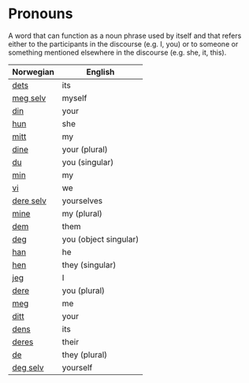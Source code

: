 # Pronouns

A word that can function as a noun phrase used by itself and that refers either to the participants in the discourse (e.g. I, you) or to someone or something mentioned elsewhere in the discourse (e.g. she, it, this).

| Norwegian | English |
| --- | --- |
| [dets](https://www.ordnett.no/search?language=no&phrase=dets) | its |
| [meg selv](https://www.ordnett.no/search?language=no&phrase=meg%20selv) | myself |
| [din](https://www.ordnett.no/search?language=no&phrase=din) | your |
| [hun](https://www.ordnett.no/search?language=no&phrase=hun) | she |
| [mitt](https://www.ordnett.no/search?language=no&phrase=mitt) | my |
| [dine](https://www.ordnett.no/search?language=no&phrase=dine) | your (plural) |
| [du](https://www.ordnett.no/search?language=no&phrase=du) | you (singular) |
| [min](https://www.ordnett.no/search?language=no&phrase=min) | my |
| [vi](https://www.ordnett.no/search?language=no&phrase=vi) | we |
| [dere selv](https://www.ordnett.no/search?language=no&phrase=dere%20selv) | yourselves |
| [mine](https://www.ordnett.no/search?language=no&phrase=mine) | my (plural) |
| [dem](https://www.ordnett.no/search?language=no&phrase=dem) | them |
| [deg](https://www.ordnett.no/search?language=no&phrase=deg) | you (object singular) |
| [han](https://www.ordnett.no/search?language=no&phrase=han) | he |
| [hen](https://www.ordnett.no/search?language=no&phrase=hen) | they (singular) |
| [jeg](https://www.ordnett.no/search?language=no&phrase=jeg) | I |
| [dere](https://www.ordnett.no/search?language=no&phrase=dere) | you (plural) |
| [meg](https://www.ordnett.no/search?language=no&phrase=meg) | me |
| [ditt](https://www.ordnett.no/search?language=no&phrase=ditt) | your |
| [dens](https://www.ordnett.no/search?language=no&phrase=dens) | its |
| [deres](https://www.ordnett.no/search?language=no&phrase=deres) | their |
| [de](https://www.ordnett.no/search?language=no&phrase=de) | they (plural) |
| [deg selv](https://www.ordnett.no/search?language=no&phrase=deg%20selv) | yourself |

